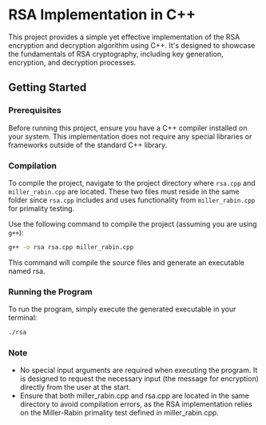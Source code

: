 # RSA Implementation in C++

This project provides a simple yet effective implementation of the RSA encryption and decryption algorithm using C++. It's designed to showcase the fundamentals of RSA cryptography, including key generation, encryption, and decryption processes.

## Getting Started

### Prerequisites

Before running this project, ensure you have a C++ compiler installed on your system. This implementation does not require any special libraries or frameworks outside of the standard C++ library.

### Compilation

To compile the project, navigate to the project directory where `rsa.cpp` and `miller_rabin.cpp` are located. These two files must reside in the same folder since `rsa.cpp` includes and uses functionality from `miller_rabin.cpp` for primality testing.

Use the following command to compile the project (assuming you are using `g++`):

```bash
g++ -o rsa rsa.cpp miller_rabin.cpp
```

This command will compile the source files and generate an executable named rsa.

### Running the Program
To run the program, simply execute the generated executable in your terminal:

```bash
./rsa
```

### Note
- No special input arguments are required when executing the program. It is designed to request the necessary input (the message for encryption) directly from the user at the start.
- Ensure that both miller_rabin.cpp and rsa.cpp are located in the same directory to avoid compilation errors, as the RSA implementation relies on the Miller-Rabin primality test defined in miller_rabin.cpp.
